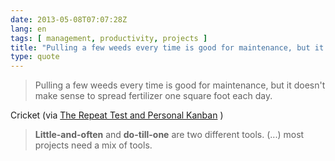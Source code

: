 ```yaml
---
date: 2013-05-08T07:07:28Z
lang: en
tags: [ management, productivity, projects ]
title: "Pulling a few weeds every time is good for maintenance, but it doesn't"
type: quote
---
```


> Pulling a few weeds every time is good for maintenance, but it doesn't
> make sense to spread fertilizer one square foot each day.

Cricket (via [The Repeat Test
and Personal Kanban](http://markforster.squarespace.com/forum/post/2114490#post2120171)
)

> **Little-and-often** and **do-till-one** are two different tools.
> (...) most projects need a mix of tools.

